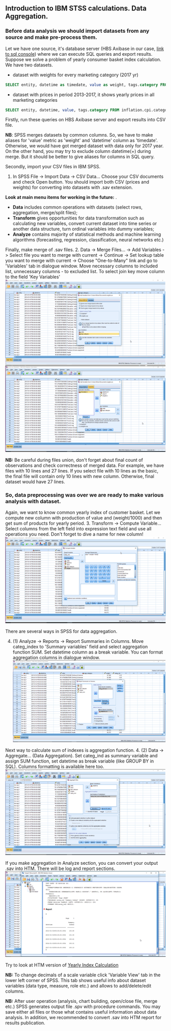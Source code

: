 ## Introduction to IBM STSS calculations. Data Aggregation.

### Before data analysis we should import datasets from any source and make pre-process them.

Let we have one source, it's database server (HBS Axibase in our case, [link to sql console](https://hbs.axibase.com:9443/sql/console)) where we can execute SQL queries and export results.
Suppose we solve a problem of yearly consumer basket index calculation. We have two datasets.

 * dataset with weights for every marketing category (2017 yr)

```sql
SELECT entity, datetime as timedate, value as weight, tags.category FROM inflation.cpi.categories.weight ORDER BY tags.category, datetime
```
 * dataset with prices in period 2013-2017, it shows yearly prices in all marketing categories

```sql
SELECT entity, datetime, value, tags.category FROM inflation.cpi.categories.price ORDER BY tags.category, datetime
```
Firstly, run these queries on HBS Axibase server and export results into CSV file.

**NB**: SPSS merges datasets by common columns. So, we have to make aliases for 'value' metric as 'weight' and 'datetime' column as 'timedate'. Otherwise, we would have got merged dataset with data only for 2017 year. On the other hand, you may try to exclude column datetime(+) during merge. But it should be better to give aliases for columns in SQL query.

Secondly, import your CSV files in IBM SPSS.
1. In SPSS File -> Import Data -> CSV Data... Choose your CSV documents and check Open button. You should import both CSV (prices and weights) for converting into datasets with .sav extension.

**Look at main menu items for working in the future:**
.
 * **Data** includes common operations with datasets (select rows, aggregation, merge/split files);
 * **Transform** gives opportunities for data transformation such as calculating new variables, convert current dataset into time series or another data structure, turn ordinal variables into dummy variables;
 * **Analyze** contains majority of statistical methods and machine learning algorithms (forecasting, regression, classification, neural networks etc.)

Finally, make merge of .sav files.
2. Data -> Merge Files... -> Add Variables -> Select file you want to merge with current -> Continue -> Set lookup table you want to merge with current -> Choose "One-to-Many" link and go to 'Variables' tab in dialogue window.
Move necessary columns to included list, unnecessary columns - to excluded list. To select join key move column to the field 'Key Variables'
![](resources/merge_p1.png)
![](resources/merge_p2.png)

**NB:** Be careful during files union, don't forget about final count of observations and check correctness of merged data. For example, we have files with 10 lines and 27 lines. If you select file with 10 lines as the basic, the final file will contain only 10 lines with new column. Otherwise, final dataset would have 27 lines.

### So, data preprocessing was over we are ready to make various analysis with dataset.

Again, we want to know common yearly index of customer basket. Let we compute new column with production of value and (weight/1000) and then get sum of products for yearly period.
3. Transform -> Compute Variable...  Select columns from the left field into expression text field and use all operations you need. Don't forget to dive a name for new column!
![](resources/transform_compute_variable.png)

There are several ways in SPSS for data aggregation. 

4. (1) Analyze -> Reports -> Report Summaries in Columns. Move categ_index to 'Summary variables' field and select aggregation function SUM. Set datetime column as a break variable. You can format aggregation columns in dialogue window.
![](resources/analysis_reports_summary_columns.png)

Next way to calculate sum of indexes is aggregation function.
4. (2) Data -> Aggregate... (Data Aggregation). Set categ_ind as summary variable and assign SUM function, set datetime as break variable (like GROUP BY in SQL). Columns formatting is available here too.
![](resources/data_aggregate_data.png)

If you make aggregation in Analyze section, you can convert your output .sav into HTM. There will be log and report sections.
![](resources/htm_report_spss.png)

Try to look at HTM version of [Yearly Index Calculation](resources/index_calculation.htm)

**NB:** To change decimals of a scale variable click 'Variable View' tab in the lower left corner of SPSS. This tab shows useful info about dataset variables (data type, measure, role etc.) and allows to add/delete/edit columns.

**NB:** After user operation (analysis, chart building, open/close file, merge etc.) SPSS generates output file .spv with procedure commands. You may save either all files or those what contains useful information about data analysis. In addition, we recommended to convert .sav into HTM report for results publication.
